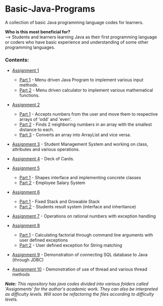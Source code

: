 # Basic-Java-Programs
A collection of basic Java programming language codes for learners.

<b>Who is this most beneficial for?</b></br>
--> Students and learners learning Java as their first programming language or coders who have basic experience and understanding of some other programming languages.

### Contents:
- [Assignment 1](https://github.com/aadi1011/Basic-Java-Programs/tree/main/Assignment%201)
  - [Part 1](https://github.com/aadi1011/Basic-Java-Programs/tree/main/Assignment%201/Part%201) - Menu driven Java Program to implement various input methods.
  - [Part 2](https://github.com/aadi1011/Basic-Java-Programs/tree/main/Assignment%201/Part%202) - Menu driven calculator to implement various mathematical functions.

- [Assignment 2](https://github.com/aadi1011/Basic-Java-Programs/tree/main/Assignment%202)
  - [Part 1](https://github.com/aadi1011/Basic-Java-Programs/tree/main/Assignment%202/Part%201) - Accepts numbers from the user and move them to respective arrays of 'odd' and 'even'.
  - [Part 2](https://github.com/aadi1011/Basic-Java-Programs/tree/main/Assignment%202/Part%202) - Finds 2 neighboring numbers in an array with the smallest distance to each.
  - [Part 3](https://github.com/aadi1011/Basic-Java-Programs/tree/main/Assignment%202/Part%203) - Converts an array into ArrayList and vice versa.

- [Assignment 3](https://github.com/aadi1011/Basic-Java-Programs/tree/main/Assignment%203) - Student Management System and working on class, attributes and various operations.

- [Assignment 4](https://github.com/aadi1011/Basic-Java-Programs/tree/main/Assignment%204) - Deck of Cards.

- [Assignment 5](https://github.com/aadi1011/Basic-Java-Programs/blob/main/Assignment%205)
  - [Part 1](https://github.com/aadi1011/Basic-Java-Programs/blob/main/Assignment%205/Part%201) - Shapes interface and implementing concrete classes
  - [Part 2](https://github.com/aadi1011/Basic-Java-Programs/blob/main/Assignment%205/Part%202) - Employee Salary System

- [Assignment 6](https://github.com/aadi1011/Basic-Java-Programs/blob/main/Assignment%206)
  - [Part 1](https://github.com/aadi1011/Basic-Java-Programs/blob/main/Assignment%206/Part%201) - Fixed Stack and Growable Stack
  - [Part 2](https://github.com/aadi1011/Basic-Java-Programs/blob/main/Assignment%206/Part%202) - Students result system (interface and inheritance)
  
- [Assignment 7](https://github.com/aadi1011/Basic-Java-Programs/blob/main/Assignment%207) - Operations on rational numbers with exception handling

- [Assignment 8](https://github.com/aadi1011/Basic-Java-Programs/blob/main/Assignment%208)
  - [Part 1](https://github.com/aadi1011/Basic-Java-Programs/blob/main/Assignment%208/Part%201) - Calculating factorial through command line arguments with user defined exceptions
  - [Part 2](https://github.com/aadi1011/Basic-Java-Programs/blob/main/Assignment%208/Part%202) - User defined exception for String matching 
  
- [Assignment 9](https://github.com/aadi1011/Basic-Java-Programs/blob/main/Assignment%209) - Demonstration of connecting SQL database to Java (through JDBC)

- [Assignment 10](https://github.com/aadi1011/Basic-Java-Programs/blob/main/Assignment%2010) - Demonstration of use of thread and various thread methods


_<b>Note:</b> This repository has java codes divided into various folders called 'Assignments' for the author's academic work. They can also be interpreted as difficulty levels. Will soon be refactoring the files according to difficulty levels._
